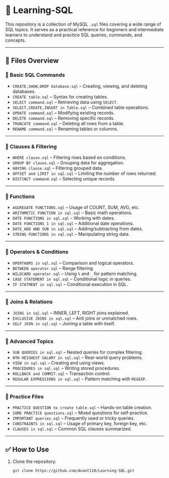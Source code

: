 # 📘 Learning-SQL

This repository is a collection of MySQL `.sql` files covering a wide range of SQL topics. It serves as a practical reference for beginners and intermediate learners to understand and practice SQL queries, commands, and concepts.

---

## 📂 Files Overview

### 🔹 Basic SQL Commands
- `CREATE,SHOW,DROP database.sql` – Creating, viewing, and deleting databases.
- `CREATE table.sql` – Syntax for creating tables.
- `SELECT command.sql` – Retrieving data using `SELECT`.
- `SELECT,CREATE,INSERT in Table.sql` – Combined table operations.
- `UPDATE command.sql` – Modifying existing records.
- `DELETE command.sql` – Removing specific records.
- `TRUNCATE command.sql` – Deleting all rows from a table.
- `RENAME command.sql` – Renaming tables or columns.

---

### 🔹 Clauses & Filtering
- `WHERE clause.sql` – Filtering rows based on conditions.
- `GROUP BY clause.sql` – Grouping data for aggregation.
- `HAVING clause.sql` – Filtering grouped data.
- `OFFSET and LIMIT in sql.sql` – Limiting the number of rows returned.
- `DISTINCT command.sql` – Selecting unique records.

---

### 🔹 Functions
- `AGGREGATE FUNCTIONS.sql` – Usage of COUNT, SUM, AVG, etc.
- `ARITHMETIC FUNCTION in sql.sql` – Basic math operations.
- `DATE FUNCTIONS in sql.sql` – Working with dates.
- `DATE FUNCTIONS 1 in sql.sql` – Additional date operations.
- `DATE_ADD AND SUB in sql.sql` – Adding/subtracting from dates.
- `STRING FUNCTIONS in sql.sql` – Manipulating string data.

---

### 🔹 Operators & Conditions
- `OPERTAORS in sql.sql` – Comparison and logical operators.
- `BETWEEN operator.sql` – Range filtering.
- `WILDCARD operator.sql` – Using `%` and `_` for pattern matching.
- `CASE STATEMENT in sql.sql` – Conditional logic in queries.
- `IF STATMENT in sql.sql` – Conditional execution in SQL.

---

### 🔹 Joins & Relations
- `JOINS in sql.sql` – INNER, LEFT, RIGHT joins explained.
- `EXCLUSIVE JOINS in sql.sql` – Anti joins or unmatched rows.
- `SELF JOIN in sql.sql` – Joining a table with itself.

---

### 🔹 Advanced Topics
- `SUB QUERIES in sql.sql` – Nested queries for complex filtering.
- `NTH HEIGHEST SALARY in sql.sql` – Real-world query problems.
- `VIEW in sql.sql` – Creating and using views.
- `PROCEDURES in sql.sql` – Writing stored procedures.
- `ROLLBACK and COMMIT.sql` – Transaction control.
- `REGULAR EXPRESSIONS in sql.sql` – Pattern matching with `REGEXP`.

---

### 📝 Practice Files
- `PRACTICE QUESTION to create table.sql` – Hands-on table creation.
- `SOME PRACTICE questions.sql` – Mixed questions for self-practice.
- `IMPORTANT queries.sql` – Frequently used or tricky queries.
- `CONSTRAINTS in sql.sql` – Usage of primary key, foreign key, etc.
- `CLAUSES in sql.sql` – Common SQL clauses summarized.

---

## ✅ How to Use

1. Clone the repository:
   ```bash
   git clone https://github.com/Anant110/Learning-SQL.git
